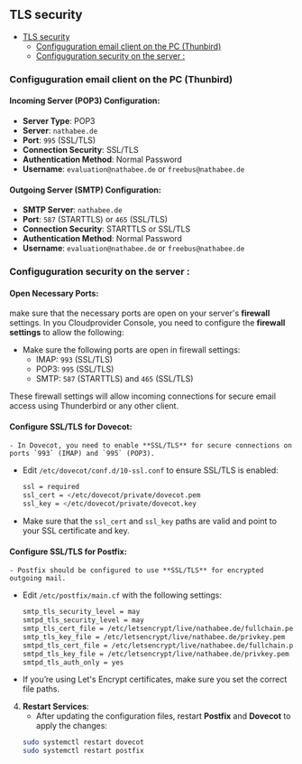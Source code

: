 ## TLS security

<!-- TOC -->
  - [TLS security](#tls-security)
    - [Configuguration email client on the PC (Thunbird)](#configuguration-email-client-on-the-pc-thunbird)
    - [Configuguration security on the server :](#configuguration-security-on-the-server)
<!-- TOC END -->


### Configuguration email client on the PC (Thunbird)

#### **Incoming Server (POP3) Configuration**:
- **Server Type**: POP3
- **Server**: `nathabee.de`
- **Port**: `995` (SSL/TLS)
- **Connection Security**: SSL/TLS
- **Authentication Method**: Normal Password
- **Username**: `evaluation@nathabee.de` or `freebus@nathabee.de`

#### **Outgoing Server (SMTP) Configuration**:
- **SMTP Server**: `nathabee.de`
- **Port**: `587` (STARTTLS) or `465` (SSL/TLS)
- **Connection Security**: STARTTLS or SSL/TLS
- **Authentication Method**: Normal Password
- **Username**: `evaluation@nathabee.de` or `freebus@nathabee.de`

### Configuguration security on the server :
####  **Open Necessary Ports**:
make sure that the necessary ports are open on your server's **firewall** settings. In you Cloudprovider Console, you need to configure the **firewall settings** to allow the following:
   - Make sure the following ports are open in firewall settings:
     - IMAP: `993` (SSL/TLS)
     - POP3: `995` (SSL/TLS)
     - SMTP: `587` (STARTTLS) and `465` (SSL/TLS)

   These firewall settings will allow incoming connections for secure email access using Thunderbird or any other client.

####  **Configure SSL/TLS for Dovecot**:
    - In Dovecot, you need to enable **SSL/TLS** for secure connections on ports `993` (IMAP) and `995` (POP3).  

   - Edit `/etc/dovecot/conf.d/10-ssl.conf` to ensure SSL/TLS is enabled:
     ```bash
     ssl = required
     ssl_cert = </etc/dovecot/private/dovecot.pem
     ssl_key = </etc/dovecot/private/dovecot.key
     ```
   - Make sure that the `ssl_cert` and `ssl_key` paths are valid and point to your SSL certificate and key.
     
####  **Configure SSL/TLS for Postfix**:
    - Postfix should be configured to use **SSL/TLS** for encrypted outgoing mail.
   - Edit `/etc/postfix/main.cf` with the following settings:
     ```bash
     smtp_tls_security_level = may
     smtpd_tls_security_level = may
     smtp_tls_cert_file = /etc/letsencrypt/live/nathabee.de/fullchain.pem
     smtp_tls_key_file = /etc/letsencrypt/live/nathabee.de/privkey.pem
     smtpd_tls_cert_file = /etc/letsencrypt/live/nathabee.de/fullchain.pem
     smtpd_tls_key_file = /etc/letsencrypt/live/nathabee.de/privkey.pem
     smtpd_tls_auth_only = yes
     ```
 
 
   - If you’re using Let's Encrypt certificates, make sure you set the correct file paths.

4. **Restart Services**:
   - After updating the configuration files, restart **Postfix** and **Dovecot** to apply the changes:
   ```bash
   sudo systemctl restart dovecot
   sudo systemctl restart postfix
   ```
